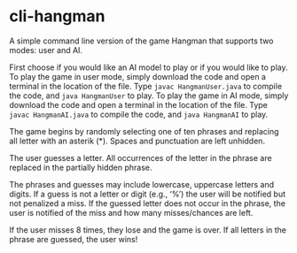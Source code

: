 # cli-hangman
A simple command line version of the game Hangman that supports two modes: user and AI. 

First choose if you would like an AI model to play or if you would like to play.
To play the game in user mode, simply download the code and open a terminal in the location of the file. Type `javac HangmanUser.java` to compile the code, and `java HangmanUser` to play.
To play the game in AI mode, simply download the code and open a terminal in the location of the file. Type `javac HangmanAI.java` to compile the code, and `java HangmanAI` to play.

The game begins by randomly selecting one of ten phrases and replacing all letter with an asterik (*). Spaces and punctuation are left unhidden.

The user guesses a letter. All occurrences of the letter in the phrase are replaced in the partially hidden phrase.

The phrases and guesses may include lowercase, uppercase letters and digits. If a guess is not a letter or digit (e.g., ‘%’) the user will be notified but not penalized a miss. If the guessed letter does not occur in the phrase, the user is notified of the miss and how many misses/chances are left.

If the user misses 8 times, they lose and the game is over. If all letters in the phrase are guessed, the user wins!
